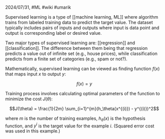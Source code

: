 2024/07/31, #ML #wiki #umarik 

Supervised learning is a type of [[machine learning, ML]] where algorithm trains from labeled training data to predict the target value. The dataset typically includes pairs of inputs and outputs where input is data point and output is corresponding label or desired value. 

Two major types of supervised learning are: [[regression]] and [[classification]]. The difference between them being that regression predicts a value out of infinite set (e.g., house prices), while classification predicts from a finite set of categories (e.g., spam or not?).

Mathematically, supervised learning can be viewed as finding function $f(x)$ that maps input $x$ to output $y$:

$$f(x)=y$$

Training process involves calculating optimal parameters of the function to minimize the cost $J(\theta)$:

$$J(\theta) = \frac{1}{2m} \sum_{i=1}^{m}(h_\theta(x^{(i)}) - y^{(i)})^2$$

where $m$ is the number of training examples, $h_{\theta}(x)$ is the hypothesis function, and $y^i$ is the target value for the example $i$. (Squared error cost was used in this example.)